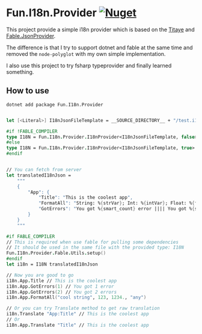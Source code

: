 # Fun.I18n.Provider [![Nuget](https://img.shields.io/nuget/v/Fun.I18n.Provider)](https://www.nuget.org/packages/Fun.I18n.Provider)

This project provide a simple i18n provider which is based on the [Titaye](https://github.com/Titaye/Fable.PolyglotProvider) and [Fable.JsonProvider](https://github.com/fable-compiler/Fable.JsonProvider).

The difference is that I try to support dotnet and fable at the same time and removed the `node-polyglot` with my own simple implementation.

I also use this project to try fsharp typeprovider and finally learned something.

## How to use

```
dotnet add package Fun.I18n.Provider
```

```fsharp

let [<Literal>] I18nJsonFileTemplate = __SOURCE_DIRECTORY__ + "/test.i18n.json"

#if !FABLE_COMPILER
type I18N = Fun.I18n.Provider.I18nProvider<I18nJsonFileTemplate, false>
#else
type I18N = Fun.I18n.Provider.I18nProvider<I18nJsonFileTemplate, true>
#endif


// You can fetch from server
let translatedI18nJson =
    """
    {
        "App": {
            "Title": "This is the coolest app",
            "FormatAll": "String: %{strVar}; Int: %{intVar}; Float: %{floatVar}; Any: %{anyVar}",
            "GotErrors": "You got %{smart_count} error |||| You got %{smart_count} errors"
        }
    }
    """

#if FABLE_COMPILER
// This is required when use fable for pulling some dependencies
// It should be used in the same file with the provided type: I18N
Fun.I18n.Provider.Fable.Utils.setup()
#endif
let i18n = I18N translatedI18nJson

// Now you are good to go
i18n.App.Title // This is the coolest app
i18n.App.GotErrors(1) // You got 1 error
i18n.App.GotErrors(2) // You got 2 errors
i18n.App.FormatAll("cool string", 123, 1234., "any")

// Or you can try Translate method to get raw translation
i18n.Translate "App:Title" // This is the coolest app
// Or
i18n.App.Translate "Title" // This is the coolest app
```
